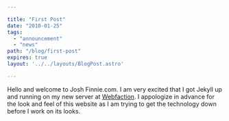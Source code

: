 ```yaml
---

title: "First Post"
date: "2010-01-25"
tags:
  - "announcement"
  - "news"
path: "/blog/first-post"
expires: true
layout: '../../layouts/BlogPost.astro'

---
```


Hello and welcome to Josh Finnie.com. I am very excited that I got Jekyll up and running on my new server at [Webfaction](http://webfaction.com/). I appologize in advance for the look and feel of this website as I am trying to get the technology down before I work on its looks.
